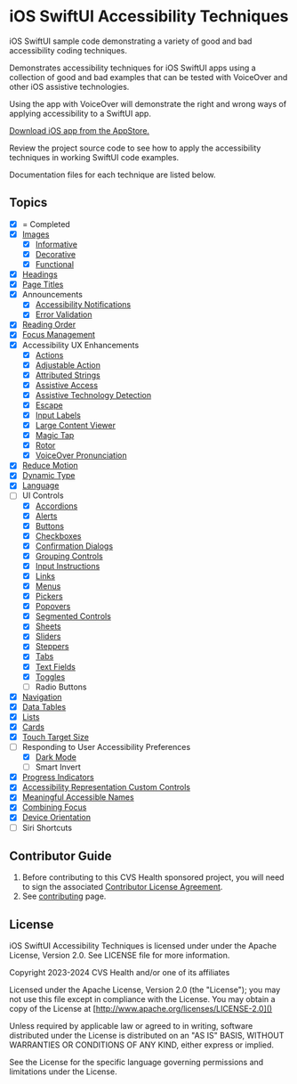 # iOS SwiftUI Accessibility Techniques
iOS SwiftUI sample code demonstrating a variety of good and bad accessibility coding techniques.

Demonstrates accessibility techniques for iOS SwiftUI apps using a collection of good and bad examples that can be tested with VoiceOver and other iOS assistive technologies.

Using the app with VoiceOver will demonstrate the right and wrong ways of applying accessibility to a SwiftUI app. 

[Download iOS app from the AppStore.](https://apps.apple.com/us/app/swiftui-accessibility-techs/id6474141089)

Review the project source code to see how to apply the accessibility techniques in working SwiftUI code examples.

Documentation files for each technique are listed below.

## Topics
- [x] = Completed
- [x] [Images](iOSswiftUIa11yTechniques/Documentation/Images.md)
    - [x] [Informative](iOSswiftUIa11yTechniques/Documentation/InformativeImages.md)
    - [x] [Decorative](iOSswiftUIa11yTechniques/Documentation/DecorativeImages.md)
    - [x] [Functional](iOSswiftUIa11yTechniques/Documentation/FunctionalImages.md)
- [x] [Headings](iOSswiftUIa11yTechniques/Documentation/Headings.md)
- [x] [Page Titles](iOSswiftUIa11yTechniques/Documentation/PageTitles.md)
- [x] Announcements
    - [x] [Accessibility Notifications](iOSswiftUIa11yTechniques/Documentation/AccessibilityNotifications.md)
    - [x] [Error Validation](iOSswiftUIa11yTechniques/Documentation/ErrorValidation.md)
- [x] [Reading Order](iOSswiftUIa11yTechniques/Documentation/ReadingOrder.md)
- [x] [Focus Management](iOSswiftUIa11yTechniques/Documentation/FocusManagement.md)
- [x] Accessibility UX Enhancements
    - [x] [Actions](iOSswiftUIa11yTechniques/Documentation/Actions.md)
    - [x] [Adjustable Action](iOSswiftUIa11yTechniques/Documentation/AdjustableAction.md)
    - [x] [Attributed Strings](iOSswiftUIa11yTechniques/Documentation/AttributedStrings.md)
    - [x] [Assistive Access](iOSswiftUIa11yTechniques/Documentation/AssistiveAccess.md)
    - [x] [Assistive Technology Detection](iOSswiftUIa11yTechniques/Documentation/AssistiveTechnologyDetection.md)
    - [x] [Escape](iOSswiftUIa11yTechniques/Documentation/Escape.md)
    - [x] [Input Labels](iOSswiftUIa11yTechniques/Documentation/InputLabels.md)
    - [x] [Large Content Viewer](iOSswiftUIa11yTechniques/Documentation/LargeContentViewer.md)
    - [x] [Magic Tap](iOSswiftUIa11yTechniques/Documentation/MagicTap.md)
    - [x] [Rotor](iOSswiftUIa11yTechniques/Documentation/Rotor.md)
    - [x] [VoiceOver Pronunciation](iOSswiftUIa11yTechniques/Documentation/VoiceOverPronunciation.md)
- [x] [Reduce Motion](iOSswiftUIa11yTechniques/Documentation/ReduceMotion.md)
- [x] [Dynamic Type](iOSswiftUIa11yTechniques/Documentation/DynamicType.md)
- [x] [Language](iOSswiftUIa11yTechniques/Documentation/Language.md)
- [ ] UI Controls
    - [x] [Accordions](iOSswiftUIa11yTechniques/Documentation/Accordions.md)
    - [x] [Alerts](iOSswiftUIa11yTechniques/Documentation/Alerts.md)
    - [x] [Buttons](iOSswiftUIa11yTechniques/Documentation/Buttons.md)
    - [x] [Checkboxes](iOSswiftUIa11yTechniques/Documentation/Checkboxes.md)
    - [x] [Confirmation Dialogs](iOSswiftUIa11yTechniques/Documentation/ConfirmationDialogs.md)
    - [x] [Grouping Controls](iOSswiftUIa11yTechniques/Documentation/GroupingControls.md)
    - [x] [Input Instructions](iOSswiftUIa11yTechniques/Documentation/InputInstructions.md)
    - [x] [Links](iOSswiftUIa11yTechniques/Documentation/Links.md)
    - [x] [Menus](iOSswiftUIa11yTechniques/Documentation/Menus.md)
    - [x] [Pickers](iOSswiftUIa11yTechniques/Documentation/Pickers.md)
    - [x] [Popovers](iOSswiftUIa11yTechniques/Documentation/Popovers.md)
    - [x] [Segmented Controls](iOSswiftUIa11yTechniques/Documentation/SegmentedControls.md)
    - [x] [Sheets](iOSswiftUIa11yTechniques/Documentation/Sheets.md)
    - [x] [Sliders](iOSswiftUIa11yTechniques/Documentation/Sliders.md)
    - [x] [Steppers](iOSswiftUIa11yTechniques/Documentation/Steppers.md)
    - [x] [Tabs](iOSswiftUIa11yTechniques/Documentation/Tabs.md)
    - [x] [Text Fields](iOSswiftUIa11yTechniques/Documentation/TextFields.md)
    - [x] [Toggles](iOSswiftUIa11yTechniques/Documentation/Toggles.md)
    - [ ] Radio Buttons
- [x] [Navigation](iOSswiftUIa11yTechniques/Documentation/Navigation.md)
- [x] [Data Tables](iOSswiftUIa11yTechniques/Documentation/DataTables.md)
- [x] [Lists](iOSswiftUIa11yTechniques/Documentation/Lists.md)
- [x] [Cards](iOSswiftUIa11yTechniques/Documentation/Cards.md)
- [x] [Touch Target Size](iOSswiftUIa11yTechniques/Documentation/TouchTargetSize.md)
- [ ] Responding to User Accessibility Preferences
    - [x] [Dark Mode](iOSswiftUIa11yTechniques/Documentation/DarkMode.md)
    - [ ] Smart Invert
- [x] [Progress Indicators](iOSswiftUIa11yTechniques/Documentation/ProgressIndicators.md)
- [x] [Accessibility Representation Custom Controls](iOSswiftUIa11yTechniques/Documentation/AccessibilityRepresentation.md)
- [x] [Meaningful Accessible Names](iOSswiftUIa11yTechniques/Documentation/MeaningfulAccessibleNames.md)
- [x] [Combining Focus](iOSswiftUIa11yTechniques/Documentation/CombiningFocus.md)
- [x] [Device Orientation](iOSswiftUIa11yTechniques/Documentation/DeviceOrientation.md)
- [ ] Siri Shortcuts

## Contributor Guide

1. Before contributing to this CVS Health sponsored project, you will need to sign the associated [Contributor License Agreement](https://forms.office.com/r/tvFjdsisT2).
2. See [contributing](CONTRIBUTING.md) page.

## License
iOS SwiftUI Accessibility Techniques is licensed under under the Apache License, Version 2.0.  See LICENSE file for more information.

Copyright 2023-2024 CVS Health and/or one of its affiliates

Licensed under the Apache License, Version 2.0 (the "License");
you may not use this file except in compliance with the License.
You may obtain a copy of the License at
[http://www.apache.org/licenses/LICENSE-2.0]()

Unless required by applicable law or agreed to in writing, software
distributed under the License is distributed on an "AS IS" BASIS,
WITHOUT WARRANTIES OR CONDITIONS OF ANY KIND, either express or implied.

See the License for the specific language governing permissions and
limitations under the License.
